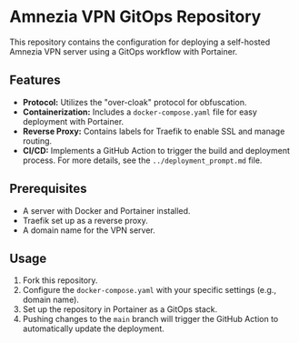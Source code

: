 # Amnezia VPN GitOps Repository

This repository contains the configuration for deploying a self-hosted Amnezia VPN server using a GitOps workflow with Portainer.

## Features

-   **Protocol:** Utilizes the "over-cloak" protocol for obfuscation.
-   **Containerization:** Includes a `docker-compose.yaml` file for easy deployment with Portainer.
-   **Reverse Proxy:** Contains labels for Traefik to enable SSL and manage routing.
-   **CI/CD:** Implements a GitHub Action to trigger the build and deployment process. For more details, see the `../deployment_prompt.md` file.

## Prerequisites

-   A server with Docker and Portainer installed.
-   Traefik set up as a reverse proxy.
-   A domain name for the VPN server.

## Usage

1.  Fork this repository.
2.  Configure the `docker-compose.yaml` with your specific settings (e.g., domain name).
3.  Set up the repository in Portainer as a GitOps stack.
4.  Pushing changes to the `main` branch will trigger the GitHub Action to automatically update the deployment.